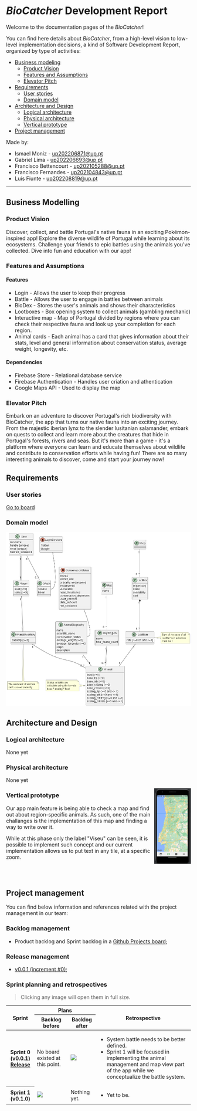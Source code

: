 <!-- Template file for README.md for LEIC-ES-2023-24 -->

# _BioCatcher_ Development Report

Welcome to the documentation pages of the _BioCatcher_!

You can find here details about _BioCatcher_, from a high-level vision to low-level implementation decisions, a kind of Software Development Report, organized by type of activities: 

* [Business modeling](#Business-Modelling) 
  * [Product Vision](#Product-Vision)
  * [Features and Assumptions](#Features-and-Assumptions)
  * [Elevator Pitch](#Elevator-pitch)
* [Requirements](#Requirements)
  * [User stories](#User-stories)
  * [Domain model](#Domain-model)
* [Architecture and Design](#Architecture-And-Design)
  * [Logical architecture](#Logical-Architecture)
  * [Physical architecture](#Physical-Architecture)
  * [Vertical prototype](#Vertical-Prototype)
* [Project management](#Project-Management)

Made by:

 - Ismael Moniz - up202206871@up.pt
 - Gabriel Lima - up202206693@up.pt
 - Francisco Bettencourt - up202105288@up.pt
 - Francisco Fernandes - up202104843@up.pt
 - Luís Fiunte - up202208819@up.pt



---
## Business Modelling

### Product Vision

Discover, collect, and battle Portugal's native fauna in an exciting Pokémon-inspired app! Explore the diverse wildlife of Portugal while learning about its ecosystems. Challenge your friends to epic battles using the animals you've collected. Dive into fun and education with our app!

### Features and Assumptions

#### Features

- Login - Allows the user to keep their progress
- Battle - Allows the user to engage in battles between animals
- BioDex - Stores the user's animals and shows their characteristics
- Lootboxes - Box opening system to collect animals (gambling mechanic)
- Interactive map - Map of Portugal divided by regions where you can check their respective fauna and look up your completion for each region.
- Animal cards - Each animal has a card that gives information about their stats, level and general information about conservation status, average weight, longevity, etc.

#### Dependencies

- Firebase Store - Relational database service
- Firebase Authentication - Handles user criation and athentication
- Google Maps API - Used to display the map


### Elevator Pitch
Embark on an adventure to discover Portugal's rich biodiversity with BioCatcher, the app that turns our native fauna into an exciting journey. From the majestic iberian lynx to the slender lusitanian salamander, embark on quests to collect  and learn more about the creatures that hide in Portugal's forests, rivers and seas. But it's more than a game - it's a platform where everyone can learn and educate themselves about wildlife and contribute to conservation efforts while having fun! There are so many interesting animals to discover, come and start your journey now!


## Requirements

### User stories

[Go to board](https://github.com/orgs/FEUP-LEIC-ES-2023-24/projects/4/)

### Domain model

 <p align="center" justify="center">
  <img src="./docs/DomainModel.png"/>
</p>


## Architecture and Design

### Logical architecture

None yet

### Physical architecture

None yet

<p align="center" justify="center">
  <img src="./docs/vertical_proto.png" align="right" width="100px"/>
</p>

### Vertical prototype

Our app main feature is being able to check a map and find out about region-specific animals.
As such, one of the main challanges is the implementation of this map and finding a way to write over it.

While at this phase only the label "Viseu" can be seen, it is possible to implement such concept and our current implementation allows us to put text in any tile, at a specific zoom.

<br>
<br>

## Project management
You can find below information and references related with the project management in our team: 

### Backlog management
- Product backlog and Sprint backlog in a [Github Projects board](https://github.com/orgs/FEUP-LEIC-ES-2023-24/projects/64);
### Release management
- [v0.0.1 (increment #0)](https://github.com/FEUP-LEIC-ES-2023-24/2LEIC05T4/releases/tag/v0.0.1);

### Sprint planning and retrospectives
> Clicking any image will open them in full size.
<table>
 <thead>
  <tr>
   <th rowspan=2>Sprint</th>
   <th colspan=2>Plans</th>
   <th rowspan=2>Retrospective</th>
  </tr>
  <tr>
   <th>Backlog before</th>
   <th>Backlog after</th>
  </tr>
 </thead>
 <tbody>
  <tr>
   <th>
    Sprint 0 (v0.0.1)
    <br>
    <a href="https://github.com/FEUP-LEIC-ES-2023-24/2LEIC05T4/releases/tag/v0.0.1">Release</a>
   </th>
   <td>No board existed at this point.</td>
   <td>
    <img src="https://github.com/FEUP-LEIC-ES-2023-24/2LEIC05T4/assets/44784408/1f92abe5-eada-4a15-a945-b969f4e0eaf7">
   </td>
   <td>
    <ul>
     <li>System battle needs to be better defined.</li>
     <li>Sprint 1 will be focused in implementing the animal management and map view part of the app while we conceptualize the battle system.</li>
    </ul>
   </td>
  </tr>
  <tr>
   <th>
    Sprint 1 (v0.1.0)
   </th>
   <td>
    <img src="https://github.com/FEUP-LEIC-ES-2023-24/2LEIC05T4/assets/44784408/dca4f5ea-cd36-494f-bfd0-3fbdb54af8f1">
   </td>
   <td>Nothing yet.</td>
   <td>
    <ul>
     <li>Yet to be.</li>
    </ul>
   </td>
  </tr>
 </tbody>
</table>
 
